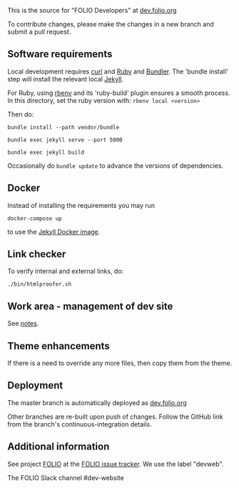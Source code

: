This is the source for "FOLIO Developers" at [dev.folio.org](https://dev.folio.org/)

To contribute changes, please make the changes in a new branch and submit a
pull request.

## Software requirements

Local development requires [curl](https://curl.haxx.se/) and
[Ruby](https://www.ruby-lang.org/) and [Bundler](https://bundler.io/).
The 'bundle install' step will install the relevant local
[Jekyll](https://jekyllrb.com/).

For Ruby, using [rbenv](https://github.com/rbenv/rbenv) and its 'ruby-build'
plugin ensures a smooth process. In this directory, set the ruby version
with: `rbenv local <version>`

Then do:

```
bundle install --path vendor/bundle
```

```
bundle exec jekyll serve --port 5000
```

```
bundle exec jekyll build
```

Occasionally do `bundle update` to advance the versions of dependencies.

## Docker

Instead of installing the requirements you may run
```
docker-compose up
```
to use the [Jekyll Docker image](https://github.com/envygeeks/jekyll-docker).

## Link checker

To verify internal and external links, do:

```
./bin/htmlproofer.sh
```

## Work area - management of dev site

See [notes](work/README.md).

## Theme enhancements

If there is a need to override any more files, then copy them from the theme.

## Deployment

The master branch is automatically deployed as [dev.folio.org](https://dev.folio.org/)

Other branches are re-built upon push of changes. Follow the GitHub link from the branch's continuous-integration details.

## Additional information

See project [FOLIO](https://issues.folio.org/browse/FOLIO)
at the [FOLIO issue tracker](https://dev.folio.org/community/guide-issues).
We use the label "devweb".

The FOLIO Slack channel #dev-website

